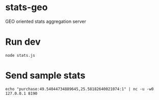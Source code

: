 # stats-geo
GEO oriented stats aggregation server

# Run dev
`node stats.js`

# Send sample stats
`echo "purchase:49.54044734889645,25.58182640021074:1" | nc -u -w0 127.0.0.1 8190`
